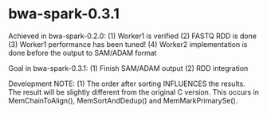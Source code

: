 bwa-spark-0.3.1
===============
Achieved in bwa-spark-0.2.0:
(1) Worker1 is verified
(2) FASTQ RDD is done
(3) Worker1 performance has been tuned!
(4) Worker2 implementation is done before the output to SAM/ADAM format

Goal in bwa-spark-0.3.1:
(1) Finish SAM/ADAM output
(2) RDD integration

Development NOTE:
(1) The order after sorting INFLUENCES the results. The result will be slightly different from the original C version.
    This occurs in MemChainToAlign(), MemSortAndDedup() and MemMarkPrimarySe().
